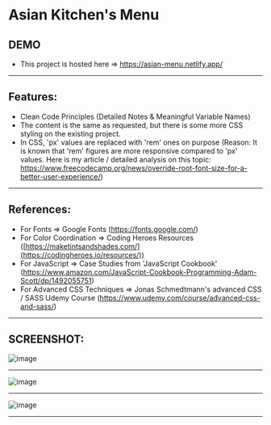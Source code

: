 
# Asian Kitchen's Menu

## DEMO
- This project is hosted here => https://asian-menu.netlify.app/


<hr>

## Features:
- Clean Code Principles (Detailed Notes & Meaningful Variable Names)
- The content is the same as requested, but there is some more CSS styling on the existing project.
- In CSS, 'px' values are replaced with 'rem' ones on purpose
(Reason: It is known that 'rem' figures are more responsive compared to 'px' values. Here is my article / detailed analysis on this topic: https://www.freecodecamp.org/news/override-root-font-size-for-a-better-user-experience/)


<hr>

## References:
- For Fonts => Google Fonts (https://fonts.google.com/)
- For Color Coordination => Coding Heroes Resources ([https://maketintsandshades.com/](https://codingheroes.io/resources/))
- For JavaScript => Case Studies from 'JavaScript Cookbook' (https://www.amazon.com/JavaScript-Cookbook-Programming-Adam-Scott/dp/1492055751)
- For Advanced CSS Techniques => Jonas Schmedtmann's advanced CSS / SASS Udemy Course (https://www.udemy.com/course/advanced-css-and-sass/)

<hr>

## SCREENSHOT:

![image](https://user-images.githubusercontent.com/90147636/186873373-b86d4dca-6aa6-4d40-bc4d-638d3e304fdd.png)

<hr>

![image](https://user-images.githubusercontent.com/90147636/186873562-0ca13751-3d2c-4b72-bd81-33ad63a80be9.png)

<hr>

![image](https://user-images.githubusercontent.com/90147636/186873604-7ab3a0ec-bd6b-4379-a26f-b031d76d2fbf.png)


<hr>




